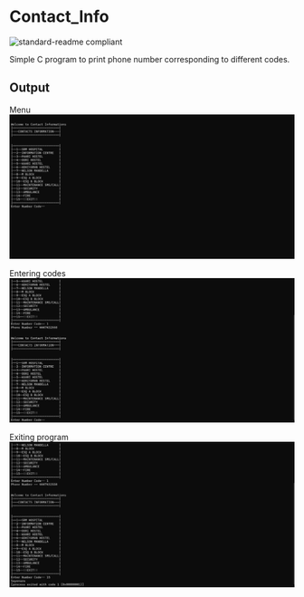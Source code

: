# Contact_Info        
![standard-readme compliant](https://img.shields.io/badge/Contact__info-Standard-brightgreen)

Simple C program to print phone number corresponding to different codes.

## Output

Menu
![start.png](https://github.com/ShivanshGuleria/Contact_Info/blob/37ac644a6ae8b01bfcc8eb8ec6be5343cc85f5e4/.images/start.png)

Entering codes
![enteringcode.png](https://github.com/ShivanshGuleria/Contact_Info/blob/37ac644a6ae8b01bfcc8eb8ec6be5343cc85f5e4/.images/enteringcode.png)

Exiting program
![exiting program.png](https://github.com/ShivanshGuleria/Contact_Info/blob/37ac644a6ae8b01bfcc8eb8ec6be5343cc85f5e4/.images/exiting%20program.png)







 
